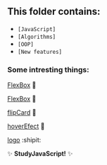 ## This folder contains:

  - `[JavaScript]`
  - `[Algorithms]`
  - `[OOP]`
  - `[New features]`

### Some intresting things:

  [FlexBox](https://serhiitkachenko.github.io/learning-features-of-js/src/AcademyStudy/Flexbox/index.html)  :milky_way:
  
  [FlexBox](https://serhiitkachenko.github.io/learning-features-of-js/src/AcademyStudy/Flexbox/index2.html)  :ear_of_rice:

  [flipCard](https://serhiitkachenko.github.io/learning-features-of-js/src/AcademyStudy/HTML%2CCSS/index5(flip3Dcard).html) :dash:

  [hoverEfect](https://serhiitkachenko.github.io/learning-features-of-js/src/AcademyStudy/HTML%2CCSS/index7(hoverEfect).html) :pencil:
  
  [logo](https://serhiitkachenko.github.io/learning-features-of-js/src/AcademyStudy/HTML%2CCSS/main-page.html) :shipit:
  

:sparkles: **StudyJavaScript!** :sparkles:
